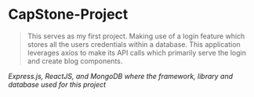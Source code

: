 # CapStone-Project

> This serves as my first project. Making use of a login feature which stores all the users credentials within a database.
> This application leverages axios to make its API calls which primarily serve the login and create blog components.

*Express.js, ReactJS, and MongoDB where the framework, library and database used for this project*
